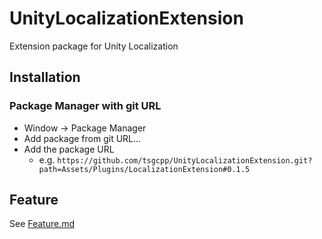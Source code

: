 # UnityLocalizationExtension
Extension package for Unity Localization

## Installation

### Package Manager with git URL
- Window -> Package Manager
- Add package from git URL...
- Add the package URL
  - e.g. `https://github.com/tsgcpp/UnityLocalizationExtension.git?path=Assets/Plugins/LocalizationExtension#0.1.5` <version>


## Feature
See [Feature.md](./Documentations/Feature.md)
